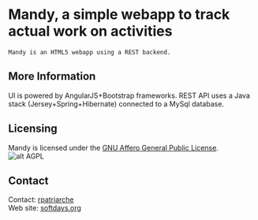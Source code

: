 # Mandy, a simple webapp to track actual work on activities

```
Mandy is an HTML5 webapp using a REST backend.
```

## More Information

UI is powered by  AngularJS+Bootstrap frameworks.
REST API uses a Java stack (Jersey+Spring+Hibernate) connected to a MySql database.

## Licensing

Mandy is licensed under the [GNU Affero General Public License][3].  
![alt AGPL](http://www.gnu.org/graphics/agplv3-155x51.png)

## Contact

Contact: [rpatriarche][2]  
Web site: [softdays.org][1]

[1]: http://www.softdays.org
[2]: mailto:rpatriarche@gmail.com
[3]: http://www.gnu.org/licenses/agpl-3.0.html
